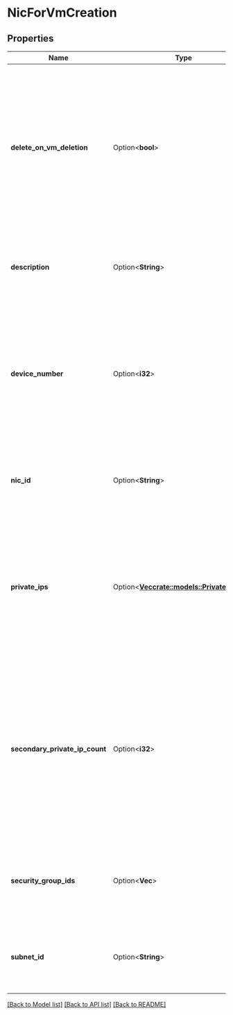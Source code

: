# NicForVmCreation

## Properties

Name | Type | Description | Notes
------------ | ------------- | ------------- | -------------
**delete_on_vm_deletion** | Option<**bool**> | By default or if set to true, the NIC is deleted when the VM is terminated. You can specify this parameter only for a new NIC. To modify this value for an existing NIC, see [UpdateNic](#updatenic). | [optional]
**description** | Option<**String**> | The description of the NIC, if you are creating a NIC when creating the VM. | [optional]
**device_number** | Option<**i32**> | The index of the VM device for the NIC attachment (between 0 and 7, both included). This parameter is required if you create a NIC when creating the VM. | [optional]
**nic_id** | Option<**String**> | The ID of the NIC, if you are attaching an existing NIC when creating a VM. | [optional]
**private_ips** | Option<[**Vec<crate::models::PrivateIpLight>**](PrivateIpLight.md)> | One or more private IP addresses to assign to the NIC, if you create a NIC when creating a VM. Only one private IP address can be the primary private IP address. | [optional]
**secondary_private_ip_count** | Option<**i32**> | The number of secondary private IP addresses, if you create a NIC when creating a VM. This parameter cannot be specified if you specified more than one private IP address in the `PrivateIps` parameter. | [optional]
**security_group_ids** | Option<**Vec<String>**> | One or more IDs of security groups for the NIC, if you acreate a NIC when creating a VM. | [optional]
**subnet_id** | Option<**String**> | The ID of the Subnet for the NIC, if you create a NIC when creating a VM. | [optional]

[[Back to Model list]](../README.md#documentation-for-models) [[Back to API list]](../README.md#documentation-for-api-endpoints) [[Back to README]](../README.md)


